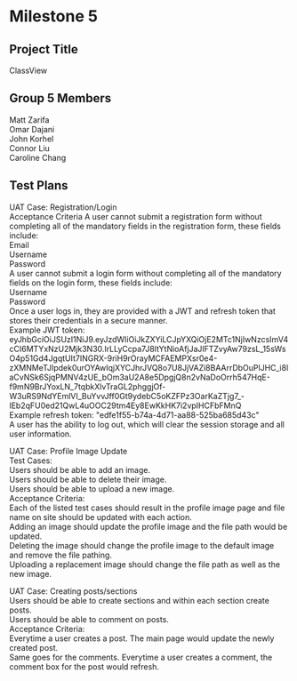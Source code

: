 # Milestone 5

## Project Title
ClassView<br>

## Group 5 Members
Matt Zarifa <br>
Omar Dajani <br>
John Korhel <br>
Connor Liu <br>
Caroline Chang <br>

## Test Plans
UAT Case: Registration/Login <br>
Acceptance Criteria
  A user cannot submit a registration form without completing all of the mandatory fields in the registration form, these fields include: <br>
    Email <br>
    Username <br>
    Password <br>
  A user cannot submit a login form without completing all of the mandatory fields on the login form, these fields include: <br>
    Username <br>
    Password <br>
  Once a user logs in, they are provided with a JWT and refresh token that stores their credentials in a secure manner. <br>
    Example JWT token: eyJhbGciOiJSUzI1NiJ9.eyJzdWIiOiJkZXYiLCJpYXQiOjE2MTc1NjIwNzcsImV4cCI6MTYxNzU2Mjk3N30.IrLLyCcpa7J8ltYtNioAfjJaJlFTZvyAw79zsL_15sWsO4p51Gd4JgqtUIt7INGRX-9riH9rOrayMCFAEMPXsr0e4-zXMNMeTJIpdek0urOYAwIqjXYCJhrJVQ8o7U8JjVAZi8BAArrDbOuPlJHC_i8laCvNSk6SjqPMNV4zUE_bOm3aU2A8e5DpgjQ8n2vNaDoOrrh547HqE-f9mN9BrJYoxLN_7tqbkXlvTraGL2phggjOf-W3uRS9NdYEmlVI_BuYvvJff0Gt9ydebC5oKZFPz3OarKaZTjg7_-lEb2qFU0ed21QwL4uOOC29tm4Ey8EwKkHK7i2vpIHCFbFMnQ <br>
    Example refresh token: "edfe1f55-b74a-4d71-aa88-525ba685d43c" <br>
  A user has the ability to log out, which will clear the session storage and all user information.<br>
  
UAT Case: Profile Image Update <br>
  Test Cases: <br>
    Users should be able to add an image. <br>
    Users should be able to delete their image. <br>
    Users should be able to upload a new image. <br>
  Acceptance Criteria: <br>
    Each of the listed test cases should result in the profile image page and file name on site should be updated with each action. <br>
    Adding an image should update the profile image and the file path would be updated. <br>
    Deleting the image should change the profile image to the default image and remove the file pathing. <br>
    Uploading a replacement image should change the file path as well as the new image. <br>
    
UAT Case: Creating posts/sections <br>
   Users should be able to create sections and within each section create posts. <br>
   Users should be able to comment on posts. <br>
 Acceptance Criteria: <br>
   Everytime a user creates a post. The main page would update the newly created post. <br>
   Same goes for the comments. Everytime a user creates a comment, the comment box for the post would refresh. <br>


